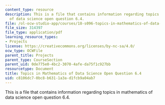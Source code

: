 ```yaml
---
content_type: resource
description: This is a file that contains information regarding topics in mathematics
  of data science open question 6.4.
file: /ol-ocw-studio-app/courses/18-s096-topics-in-mathematics-of-data-science-fall-2015/c8106dc70bc8b6311a3ad1fcb9a04ab7_MIT18_S096F15_Open6.4.pdf
file_size: 314397
file_type: application/pdf
learning_resource_types:
- Projects
license: https://creativecommons.org/licenses/by-nc-sa/4.0/
ocw_type: OCWFile
parent_title: Projects
parent_type: CourseSection
parent_uid: 0de775e0-4bc2-3070-4afe-da75f1c927bb
resourcetype: Document
title: Topics in Mathematics of Data Science Open Question 6.4
uid: c8106dc7-0bc8-b631-1a3a-d1fcb9a04ab7
---
```

This is a file that contains information regarding topics in mathematics of data science open question 6.4.